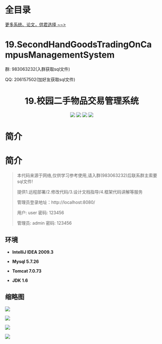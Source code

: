 # 全目录

[更多系统、论文，供君选择 ~~>](https://www.bitwise.net.cn)

# 19.SecondHandGoodsTradingOnCampusManagementSystem


<p>群: 983063232(入群获取sql文件)</p>
<p>QQ: 206157502(加好友获取sql文件)</p>

<p><h1 align="center">19.校园二手物品交易管理系统</h1></p>

<p align="center">
	<img src="https://img.shields.io/badge/jdk-1.6-orange.svg"/>
    <img src="https://img.shields.io/badge/spring-1.8-lightgrey.svg"/>
    <img src="https://img.shields.io/badge/struts-3.x-blue.svg"/>
    <img src="https://img.shields.io/badge/hibernate-3.x-blue.svg"/>
</p>

# 简介

# 简介
> 本代码来源于网络,仅供学习参考使用,请入群(983063232)后联系群主索要sql文件!
>
> 提供1.远程部署/2.修改代码/3.设计文档指导/4.框架代码讲解等服务
>
> 管理员登录地址：http://localhost:8080/
> 
> 用户: user   密码: 123456
>
> 管理员: admin   密码: 123456
>



## 环境

- <b>IntelliJ IDEA 2009.3</b>

- <b>Mysql 5.7.26</b>

- <b>Tomcat 7.0.73</b>

- <b>JDK 1.6</b>


## 缩略图

![](https://bitwise.oss-cn-heyuan.aliyuncs.com/2024/9/10/44d17601-b390-473e-91c8-f7fd8839a777.png)

![](https://bitwise.oss-cn-heyuan.aliyuncs.com/2024/9/10/2302b7f7-7ba9-42fa-bf7a-730b51c65b7d.png)

![](https://bitwise.oss-cn-heyuan.aliyuncs.com/2024/9/10/3349cdea-854f-406f-ae55-47c302e18e92.png)

![](https://bitwise.oss-cn-heyuan.aliyuncs.com/2024/9/10/56012033-dd18-4a68-89bc-8a1bb90e7261.png)


